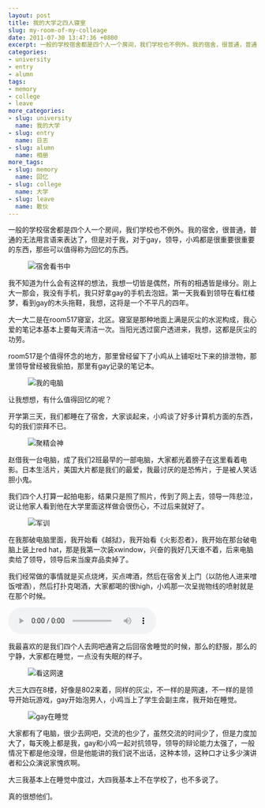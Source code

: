 ```yaml
---
layout: post
title: 我的大学之四人寝室
slug: my-room-of-my-colleage
date: 2011-07-30 13:47:36 +0800
excerpt: 一般的学校宿舍都是四个人一个房间，我们学校也不例外。我的宿舍，很普通，普通的无法用言语来表达了，但是对于我，对于gay，领导，小鸡都是很重要很重要的东西，那些可以值得称为回忆的东西。
categories:
- university
- entry
- alumn
tags:
- memory
- college
- leave
more_categories:
- slug: university
  name: 我的大学
- slug: entry
  name: 日志
- slug: alumn
  name: 相册
more_tags:
- slug: memory
  name: 回忆
- slug: college
  name: 大学
- slug: leave
  name: 散伙
---
```


一般的学校宿舍都是四个人一个房间，我们学校也不例外。我的宿舍，很普通，普通的无法用言语来表达了，但是对于我，对于gay，领导，小鸡都是很重要很重要的东西，那些可以值得称为回忆的东西。

<figure>
	<img src="{{ site.path.uploads }}2011/07/30/my-room-of-my-colleage/learn.jpg" alt="宿舍看书中" />
</figure>

我不知道为什么会有这样的想法，我想一切皆是偶然，所有的相遇皆是缘分。刚上大一那会，我没有手机，我只好拿gay的手机去泡妞。第一天我看到领导在看红楼梦，看到gay的木头拖鞋，我想，这将是一个不平凡的四年。


大一大二是在room517寝室，北区。寝室是那种地面上满是灰尘的水泥构成，我心爱的笔记本基本上要每天清洁一次。当阳光透过窗户透进来，我想，这都是灰尘的功劳。

room517是个值得怀念的地方，那里曾经留下了小鸡从上铺呕吐下来的排泄物，那里领导曾经被我偷拍，那里有gay记录的笔记本。

<figure>
	<img src="{{ site.path.uploads }}2011/07/30/my-room-of-my-colleage/computer.jpg" alt="我的电脑" />
</figure>

让我想想，有什么值得回忆的呢？

开学第三天，我们都睡在了宿舍，大家谈起来，小鸡谈了好多计算机方面的东西，勾的我们崇拜不已。

<figure>
	<img src="{{ site.path.uploads }}2011/07/30/my-room-of-my-colleage/look.jpg" alt="聚精会神" />
</figure>

赵借我一台电脑，成了我们2班最早的一部电脑，大家都光着膀子在这里看着电影。日本生活片，美国大片都是我们的最爱，我最讨厌的是恐怖片，于是被人笑话胆小鬼。

我们四个人打算一起拍电影，结果只是照了照片，传到了网上去，领导一阵悲泣，说让他家人看到他在大学里面这样做会很伤心，不过后来就好了。

<figure>
	<img src="{{ site.path.uploads }}2011/07/30/my-room-of-my-colleage/army.jpg" alt="军训" />
</figure>

在我那破电脑里面，我开始看《越狱》，我开始看《火影忍者》，我开始在那台破电脑上装上red hat，那是我第一次装xwindow，兴奋的我好几天谁不着，后来电脑卖给了领导，领导后来当废弃品卖掉了。

我们经常做的事情就是买点烧烤，买点啤酒，然后在宿舍关上门（以防他人进来噌饭噌酒），然后打扑克喝酒，大家都喝的很high，小鸡那一次呈抛物线的喷射就是在那个时候。

<audio controls="controls">
	<source src="{{ site.path.uploads }}2011/07/30/my-room-of-my-colleage/our-memory.mp3" type="audio/mpeg" />
	Your browser does not support the audio element.
</audio>

我最喜欢的是我们四个人去网吧通宵之后回宿舍睡觉的时候，那么的舒服，那么的宁静，大家都在睡觉，一点没有失眠的样子。

<figure>
	<img src="{{ site.path.uploads }}2011/07/30/my-room-of-my-colleage/net-speed.png" alt="看这网速" />
</figure>

大三大四在8楼，好像是802来着，同样的灰尘，不一样的是网速，不一样的是领导开始玩游戏，gay开始泡男人，小鸡当上了学生会副主席，我开始在睡觉。

<figure>
	<img src="{{ site.path.uploads }}2011/07/30/my-room-of-my-colleage/gay-sleeping.jpg" alt="gay在睡觉" />
</figure>

大家都有了电脑，很少去网吧，交流的也少了，虽然交流的时间少了，但是力度加大了，每天晚上都是我，gay和小鸡一起对抗领导，领导的辩论能力太强了，一般情况下都是他没理，但是他能讲的我们说不出话，这种本领，这种口才让多少演讲者和公众演说家愧疚啊。

大三我基本上在睡觉中度过，大四我基本上不在学校了，也不多说了。

真的很想他们。

